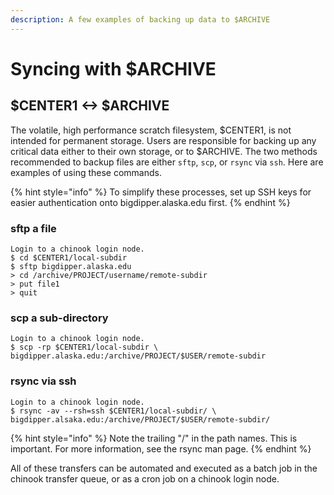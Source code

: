 ```yaml
---
description: A few examples of backing up data to $ARCHIVE
---
```


# Syncing with $ARCHIVE

## $CENTER1 &lt;-&gt; $ARCHIVE

The volatile, high performance scratch filesystem, $CENTER1, is not intended for permanent storage. Users are responsible for backing up any critical data either to their own storage, or to $ARCHIVE. The two methods recommended to backup  files are either `sftp`, `scp`, or `rsync` via `ssh`. Here are examples of using these commands.

{% hint style="info" %}
To simplify these processes, set up SSH keys for easier authentication onto bigdipper.alaska.edu first.
{% endhint %}

### sftp a file

```
Login to a chinook login node.
$ cd $CENTER1/local-subdir
$ sftp bigdipper.alaska.edu
> cd /archive/PROJECT/username/remote-subdir
> put file1
> quit
```

### scp a sub-directory

```text
Login to a chinook login node.
$ scp -rp $CENTER1/local-subdir \
bigdipper.alaska.edu:/archive/PROJECT/$USER/remote-subdir
```

### rsync via ssh

```text
Login to a chinook login node.
$ rsync -av --rsh=ssh $CENTER1/local-subdir/ \
bigdipper.alsaka.edu:/archive/PROJECT/$USER/remote-subdir/
```

{% hint style="info" %}
Note the trailing "/" in the path names. This is important. For more information, see the rsync man page.
{% endhint %}

All of these transfers can be automated and executed as a batch job in the chinook transfer queue, or as a cron job on a chinook login node.

